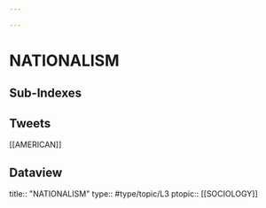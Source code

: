 ```yaml
---

---
```

# NATIONALISM
## Sub-Indexes


## Tweets
[[AMERICAN]]

## Dataview
title:: "NATIONALISM"
type:: #type/topic/L3 
ptopic:: [[SOCIOLOGY]]
